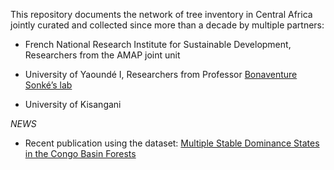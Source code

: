 
This repository documents the network of tree inventory in Central
Africa jointly curated and collected since more than a decade by
multiple partners:

  - French National Research Institute for Sustainable Development,
    Researchers from the AMAP joint unit

  - University of Yaoundé I, Researchers from Professor [Bonaventure
    Sonké’s lab](https://www.researchgate.net/lab/Bonaventure-Sonke-lab)

  - University of Kisangani

*NEWS*

  - Recent publication using the dataset: [Multiple Stable Dominance
    States in the Congo Basin
    Forests](https://www.mdpi.com/1999-4907/11/5/553)
